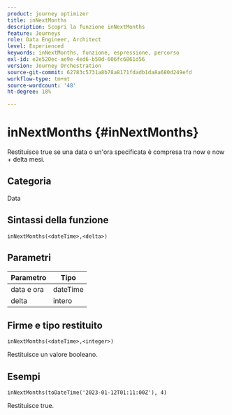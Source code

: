 ```yaml
---
product: journey optimizer
title: inNextMonths
description: Scopri la funzione inNextMonths
feature: Journeys
role: Data Engineer, Architect
level: Experienced
keywords: inNextMonths, funzione, espressione, percorso
exl-id: e2e520ec-ae9e-4ed6-b50d-606fc6861d56
version: Journey Orchestration
source-git-commit: 62783c5731a8b78a8171fdadb1da8a680d249efd
workflow-type: tm+mt
source-wordcount: '48'
ht-degree: 18%

---
```


# inNextMonths {#inNextMonths}

Restituisce true se una data o un&#39;ora specificata è compresa tra now e now + delta mesi.

## Categoria

Data

## Sintassi della funzione

`inNextMonths(<dateTime>,<delta>)`

## Parametri

| Parametro | Tipo |
|-----------|------------------|
| data e ora | dateTime |
| delta | intero |

## Firme e tipo restituito

`inNextMonths(<dateTime>,<integer>)`

Restituisce un valore booleano.

## Esempi

`inNextMonths(toDateTime('2023-01-12T01:11:00Z'), 4)`

Restituisce true.
